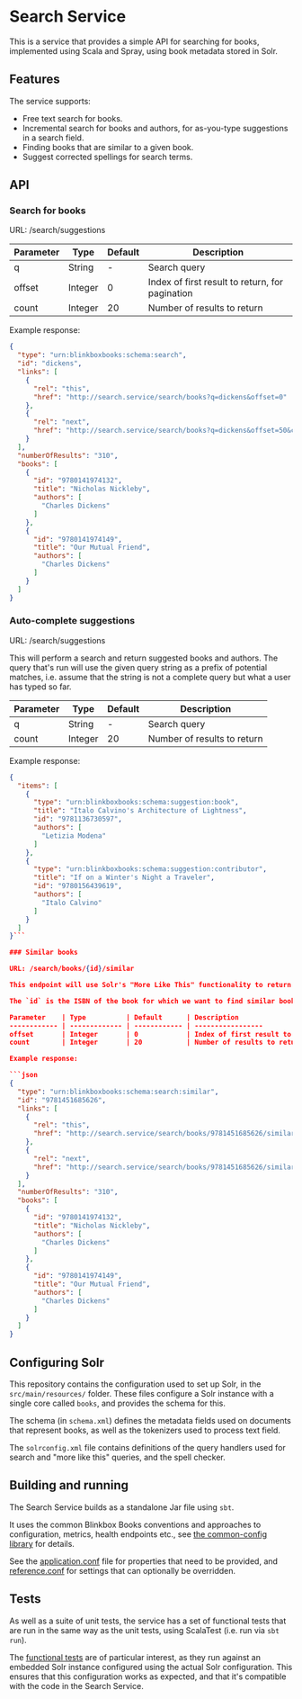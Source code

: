 Search Service
==============

This is a service that provides a simple API for searching for books, implemented using Scala and Spray, using book metadata stored in Solr.

## Features

The service supports:

- Free text search for books.
- Incremental search for books and authors, for as-you-type suggestions in a search field.
- Finding books that are similar to a given book.
- Suggest corrected spellings for search terms.

## API

### Search for books

URL: /search/suggestions

Parameter    | Type          | Default      | Description
------------ | ------------- | ------------ | -----------------
q            | String        | -            | Search query
offset       | Integer       | 0            | Index of first result to return, for pagination
count        | Integer       | 20           | Number of results to return

Example response:

```json
{
  "type": "urn:blinkboxbooks:schema:search",
  "id": "dickens",
  "links": [
    {
      "rel": "this",
      "href": "http://search.service/search/books?q=dickens&offset=0"
    },
    {
      "rel": "next",
      "href": "http://search.service/search/books?q=dickens&offset=50&count=50"
    }
  ],
  "numberOfResults": "310",
  "books": [
    {
      "id": "9780141974132",
      "title": "Nicholas Nickleby",
      "authors": [
        "Charles Dickens"
      ]
    },
    {
      "id": "9780141974149",
      "title": "Our Mutual Friend",
      "authors": [
        "Charles Dickens"
      ]
    }
  ]
}
```

### Auto-complete suggestions

URL: /search/suggestions

This will perform a search and return suggested books and authors. The query that's run will use the given query string as a prefix of potential matches, i.e. assume that the string is not a complete query but what a user has typed so far.

Parameter    | Type          | Default      | Description
------------ | ------------- | ------------ | -----------------
q            | String        | -            | Search query
count        | Integer       | 20           | Number of results to return

Example response:

```json
{
  "items": [
    {
      "type": "urn:blinkboxbooks:schema:suggestion:book",
      "title": "Italo Calvino's Architecture of Lightness",
      "id": "9781136730597",
      "authors": [
        "Letizia Modena"
      ]
    },
    {
      "type": "urn:blinkboxbooks:schema:suggestion:contributor",
      "title": "If on a Winter's Night a Traveler",
      "id": "9780156439619",
      "authors": [
        "Italo Calvino"
      ]
    }
  ]
}```

### Similar books

URL: /search/books/{id}/similar

This endpoint will use Solr's "More Like This" functionality to return books that are similar to a specified one.

The `id` is the ISBN of the book for which we want to find similar books.

Parameter    | Type          | Default      | Description
------------ | ------------- | ------------ | -----------------
offset       | Integer       | 0            | Index of first result to return, for pagination
count        | Integer       | 20           | Number of results to return

Example response:

```json
{
  "type": "urn:blinkboxbooks:schema:search:similar",
  "id": "9781451685626",
  "links": [
    {
      "rel": "this",
      "href": "http://search.service/search/books/9781451685626/similar?offset=0"
    },
    {
      "rel": "next",
      "href": "http://search.service/search/books/9781451685626/similar?offset=10"
    }
  ],
  "numberOfResults": "310",
  "books": [
    {
      "id": "9780141974132",
      "title": "Nicholas Nickleby",
      "authors": [
        "Charles Dickens"
      ]
    },
    {
      "id": "9780141974149",
      "title": "Our Mutual Friend",
      "authors": [
        "Charles Dickens"
      ]
    }
  ]
}
```

## Configuring Solr

This repository contains the configuration used to set up Solr, in the `src/main/resources/` folder. These files configure a Solr instance with a single core called `books`, and provides the schema for this.

The schema (in `schema.xml`) defines the metadata fields used on documents that represent books, as well as the tokenizers used to process text field.

The `solrconfig.xml` file contains definitions of the query handlers used for search and "more like this" queries, and the spell checker.

## Building and running

The Search Service builds as a standalone Jar file using `sbt`.

It uses the common Blinkbox Books conventions and approaches to configuration, metrics, health endpoints etc., see [the common-config library](https://github.com/blinkboxbooks/common-config.scala) for details.

See the [application.conf](/src/main/resources/application.conf) file for properties that need to be provided, and [reference.conf](/src/main/resources/reference.conf) for settings that can optionally be overridden.

## Tests

As well as a suite of unit tests, the service has a set of functional tests that are run in the same way as the unit tests, using ScalaTest (i.e. run via `sbt run`).

The [functional tests](src/test/scala/com/blinkbox/books/search/SearchServiceFunctionalTests.scala) are of particular interest, as they run against an embedded Solr instance configured using the actual Solr configuration. This ensures that this configuration works as expected, and that it's compatible with the code in the Search Service. 

